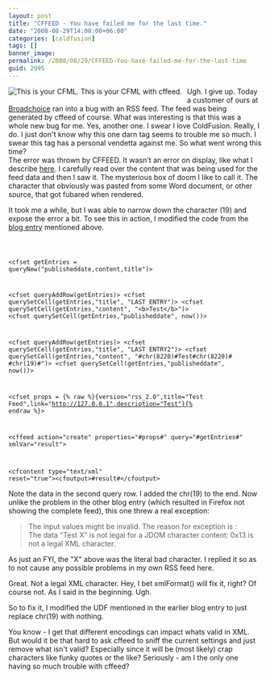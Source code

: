 ```yaml
---
layout: post
title: "CFFEED - You have failed me for the last time."
date: "2008-08-29T14:08:00+06:00"
categories: [coldfusion]
tags: []
banner_image: 
permalink: /2008/08/29/CFFEED-You-have-failed-me-for-the-last-time
guid: 2995
---
```


<img src="https://static.raymondcamden.com/images/cfjedi/fail.gif" align="left" alt="This is your CFML. This is your CFML with cffeed." style="margin-right:10px;margin-bottom:10px">
Ugh. I give up. Today a customer of ours at <a href="http://www.broadchoice.com">Broadchoice</a> ran into a bug with an RSS feed. The feed was being generated by cffeed of course. What was interesting is that this was a whole new bug for me. Yes, another one. I swear I love ColdFusion. Really, I do. I just don't know why this one darn tag seems to trouble me so much. I swear this tag has a personal vendetta against me. So what went wrong this time?
<br clear="left">
<!--more-->
The error was thrown by CFFEED. It wasn't an error on display, like what I describe <a href="http://www.raymondcamden.com/index.cfm/2007/8/13/Bug-to-watch-out-for-with-CFFEED">here</a>. I carefully read over the content that was being used for the feed data and then I saw it. The mysterious box of doom I like to call it. The character that obviously was pasted from some Word document, or other source, that got fubared when rendered. 

It took me a while, but I was able to narrow down the character (19) and expose the error a bit. To see this in action, I modified the code from the <a href="http://www.coldfusionjedi.com/index.cfm/2007/8/13/Bug-to-watch-out-for-with-CFFEED">blog entry</a> mentioned above. 

<code>

&lt;cfset getEntries = queryNew("publisheddate,content,title")&gt;

&lt;cfset queryAddRow(getEntries)&gt;
&lt;cfset querySetCell(getEntries,"title", "LAST ENTRY")&gt;
&lt;cfset querySetCell(getEntries,"content", "&lt;b&gt;Test&lt;/b&gt;")&gt;
&lt;cfset querySetCell(getEntries,"publisheddate", now())&gt;

&lt;cfset queryAddRow(getEntries)&gt;
&lt;cfset querySetCell(getEntries,"title", "LAST ENTRY2")&gt;
&lt;cfset querySetCell(getEntries,"content", "#chr(8220)#Test#chr(8220)# #chr(19)#")&gt;
&lt;cfset querySetCell(getEntries,"publisheddate", now())&gt;

&lt;cfset props = {% raw %}{version="rss_2.0",title="Test Feed",link="http://127.0.0.1",description="Test"}{% endraw %}&gt;



&lt;cffeed action="create" properties="#props#" query="#getEntries#" xmlVar="result"&gt;

&lt;cfcontent type="text/xml" reset="true"&gt;&lt;cfoutput&gt;#result#&lt;/cfoutput&gt;
</code>

Note the data in the second query row. I added the chr(19) to the end. Now unlike the problem in the other blog entry (which resulted in Firefox not showing the complete feed), this one threw a real exception:

<blockquote>
<p>
The input values might be invalid. The reason for exception is : <br> The data "Test X" is not legal for a JDOM character content: 0x13 is not a legal XML character.
</p>
</blockquote>

As just an FYI, the "X" above was the literal bad character. I replied it so as to not cause any possible problems in my own RSS feed here. 

Great. Not a legal XML character. Hey, I bet xmlFormat() will fix it, right? Of course not. As I said in the beginning. Ugh.

So to fix it, I modified the UDF mentioned in the earlier blog entry to just replace chr(19) with nothing. 

You know - I get that different encodings can impact whats valid in XML. But would it be that hard to ask cffeed to sniff the current settings and just remove what isn't valid? Especially since it will be (most likely) crap characters like funky quotes or the like? Seriously - am I the only one having so much trouble with cffeed?